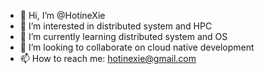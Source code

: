 - 👋 Hi, I’m @HotineXie
- 👀 I’m interested in distributed system and HPC
- 🌱 I’m currently learning distributed system and OS
- 💞️ I’m looking to collaborate on cloud native development
- 📫 How to reach me: hotinexie@gmail.com

<!---
HotineXie/HotineXie is a ✨ special ✨ repository because its `README.md` (this file) appears on your GitHub profile.
You can click the Preview link to take a look at your changes.
--->
